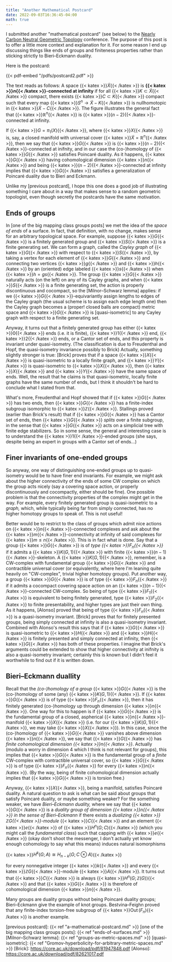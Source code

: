 ```yaml
---
title: "Another Mathematical Postcard"
date: 2022-09-03T16:36:45-04:00
math: true
---
```

I submitted another "mathematical postcard" (see below)
to the [Nearly Carbon Neutral Geometric Topology](https://www.ncngt.org) conference.
The purpose of this post is to offer a little more context and explanation for it.
For some reason I end up discussing things like ends of groups and finiteness properties
rather than sticking strictly to Bieri–Eckmann duality.

Here is the postcard:

{{< pdf-embed "/pdfs/postcard2.pdf" >}}

The text reads as follows:
A space {{< katex >}}$\tilde X${{< /katex >}} is **{{< katex >}}$n${{< /katex >}}-connected at infinity**
if for all {{< katex >}}$K \subset \tilde X${{< /katex >}} compact, there exists {{< katex >}}$C \subset K${{< /katex >}} compact
such that every map {{< katex >}}$S^n \to \tilde X - K${{< /katex >}} is nullhomotopic in {{< katex >}}$\tilde X - C${{< /katex >}}.
The figure illustrates the general fact that {{< katex >}}$\mathbb{R}^n${{< /katex >}} is {{< katex >}}$(n-2)${{< /katex >}}-connected at infinity.

If {{< katex >}}$G = \pi_1(X)${{< /katex >}}, where {{< katex >}}$X${{< /katex >}} is, say, a closed manifold with universal cover {{< katex >}}$\tilde X = \mathbb{R}^n${{< /katex >}},
then we say that {{< katex >}}$G${{< /katex >}} is {{< katex >}}$(n-2)${{< /katex >}}-connected at inifnity,
and in our case the (co-)homology of {{< katex >}}$G${{< /katex >}} satisfies Poincaré duality.
As it happens, {{< katex >}}$G${{< /katex >}} having cohomological dimension {{< katex >}}$n${{< /katex >}} and being {{< katex >}}$(n-2)${{< /katex >}}-connected at infinity
implies that {{< katex >}}$G${{< /katex >}} satisfies a generalization of Poincaré duality due to Bieri and Eckmann.

Unlike my [previous postcard],
I hope this one does a good job of illustrating something I care about
in a way that makes sense to a random geometric topologist,
even though secretly the postcards have the same motivation.

## Ends of groups

In [one of the big mapping class groups posts] we met the idea of the *space of ends* of a surface.
In fact, that definition, with no change, makes sense for an arbitrary topological space.
For example, suppose {{< katex >}}$G${{< /katex >}} is a finitely generated group and {{< katex >}}$S${{< /katex >}} is a finite generating set.
We can form a graph, called the *Cayley graph* of {{< katex >}}$G${{< /katex >}} with respect to {{< katex >}}$S${{< /katex >}},
by taking a vertex for each element of {{< katex >}}$G${{< /katex >}} and connecting two vertices {{< katex >}}$g${{< /katex >}} and {{< katex >}}$h${{< /katex >}} 
by an (oriented) edge labeled {{< katex >}}$s${{< /katex >}} when {{< katex >}}$h = gs${{< /katex >}}.
The group {{< katex >}}$G${{< /katex >}} naturally acts (on the left) on any of its Cayley graphs,
and when {{< katex >}}$S${{< /katex >}} is a finite generating set,
the action is properly discontinuous and cocompact, so the [Milnor–Schwarz lemma] applies:
if we {{< katex >}}$G${{< /katex >}}-equivariantly assign lengths to edges of the Cayley graph 
(the usual scheme is to assign each edge length one)
then the Cayley graph becomes a (proper! closed balls are compact) metric space and
{{< katex >}}$G${{< /katex >}} is [quasi-isometric] to any Cayley graph with respect to a finite generating set.

Anyway, it turns out that a finitely generated group has either
{{< katex >}}$0${{< /katex >}} ends (i.e. it is finite), {{< katex >}}$1${{< /katex >}} end, {{< katex >}}$2${{< /katex >}} ends, or a Cantor set of ends,
and this property is invariant under quasi-isometry.
(The classification is due to Freudenthal and Hopf, the quasi-isometry invariance possibly to Brick)
Actually, something slightly stronger is true:
[Brick] proves that if a space {{< katex >}}$X${{< /katex >}}
is quasi-isometric to a locally finite graph,
and {{< katex >}}$Y${{< /katex >}} is quasi-isometric to {{< katex >}}$X${{< /katex >}},
then {{< katex >}}$X${{< /katex >}} and {{< katex >}}$Y${{< /katex >}} have the same space of ends.
Well, the result that he claims is that quasi-isometric, locally finite graphs have the same number of ends,
but I think it shouldn't be hard to conclude what I stated from that.

What's more, Freudenthal and Hopf showed that if {{< katex >}}$G${{< /katex >}} has two ends,
then {{< katex >}}$G${{< /katex >}} has a finite-index subgroup isomorphic to {{< katex >}}$\mathbb{Z}${{< /katex >}}.
Stallings proved (earlier than Brick's result)
that if {{< katex >}}$G${{< /katex >}} has a Cantor set of ends,
then {{< katex >}}$G${{< /katex >}} *splits* over a finite subgroup,
in the sense that {{< katex >}}$G${{< /katex >}} acts on a simplicial tree with finite edge stabilizers.
So in some sense, the general and interesting case is to understand the {{< katex >}}$1${{< /katex >}}-ended groups
(she says, despite being an expert in groups with a Cantor set of ends...)

## Finer invariants of one-ended groups

So anyway, one way of distinguishing one-ended groups up to quasi-isometry
would be to have finer end invariants.
For example, we might ask about the higher connectivity of the ends of some CW complex
on which the group acts nicely 
(say a covering space action, or properly discontinuously and cocompactly, either should be fine).
One possible problem is that the connectivity properties of the complex might get in the way.
For example, every finitely generated group is quasi-isometric to a *graph,*
which, while typically being far from simply connected, has no higher homotopy groups to speak of.
This is not useful!

Better would be to restrict to the class of groups which admit nice actions
on {{< katex >}}$n${{< /katex >}}-connected complexes and ask about the {{< katex >}}$m${{< /katex >}}-connectivity at infinity of said complexes
for {{< katex >}}$m \le n${{< /katex >}}.
This is in fact what is done.
Say that a group {{< katex >}}$G${{< /katex >}} is of *type {{< katex >}}$F_n${{< /katex >}}* if it admits a {{< katex >}}$K(G,1)${{< /katex >}} with finite {{< katex >}}$(n-1)${{< /katex >}}-skeleton.
A {{< katex >}}$K(G,1)${{< /katex >}}, remember, is a CW-complex with fundamental group {{< katex >}}$G${{< /katex >}} and contractible universal cover
(or equivalently, where here I'm leaning quite heavily on "CW-complex", trivial higher homotopy groups).
Put another way, a group {{< katex >}}$G${{< /katex >}} is of type {{< katex >}}$F_n${{< /katex >}} if it admits a cocompact covering space action
on an {{< katex >}}$(n-1)${{< /katex >}}-connected CW-complex.
So being of type {{< katex >}}$F_1${{< /katex >}} is equivalent to being finitely generated,
type {{< katex >}}$F_2${{< /katex >}} to finite presentability,
and higher types are just their own thing.
As it happens, [Alonso] proved that being of type {{< katex >}}$F_n${{< /katex >}} is a quasi-isometry invariant.
[Brick] proves that for finitely presented groups,
being simply connected at infinity is also a quasi-isometry invariant.
Combined with Alonso's result this says that if {{< katex >}}$G${{< /katex >}} is quasi-isometric to {{< katex >}}$H${{< /katex >}}
and {{< katex >}}$H${{< /katex >}} is finitely presented and simply connected at infinity,
then {{< katex >}}$G${{< /katex >}} has both of these properties.
I imagine that Brick's arguments could be extended to show that higher connectivity at inifnity
is also a quasi-isometry invariant;
certainly this is known but I didn't feel it worthwhile to find out if it is written down.

## Bieri–Eckmann duallity

Recall that the *(co-)homology of a group* {{< katex >}}$G${{< /katex >}} is the (co-)homology of some (any) {{< katex >}}$K(G,1)${{< /katex >}}.
If {{< katex >}}$G${{< /katex >}} is of type {{< katex >}}$F_n${{< /katex >}}, then it has finitely generated (co-)homology up through dimension {{< katex >}}$n${{< /katex >}}.
One way for this to happen is if {{< katex >}}$G${{< /katex >}} is the fundamental group of a closed, aspherical {{< katex >}}$n${{< /katex >}}-manifold {{< katex >}}$X${{< /katex >}}
(i.e. for our {{< katex >}}$K(G,1)${{< /katex >}}, we may take {{< katex >}}$X${{< /katex >}}).
In this case, since the (co-)homology of {{< katex >}}$G${{< /katex >}} vanishes above dimension {{< katex >}}$n${{< /katex >}},
we say that {{< katex >}}$G${{< /katex >}} has *finite cohomological dimension {{< katex >}}$n${{< /katex >}}*.
Actually (modulo a worry in dimension 4 which I think is not relevant for groups),
this implies that {{< katex >}}$G${{< /katex >}} is the fundamental group of a *finite* CW-complex with contractible universal cover,
so {{< katex >}}$G${{< /katex >}} is of type {{< katex >}}$F_n${{< /katex >}} for every {{< katex >}}$n${{< /katex >}}.
(By the way, being of finite cohomological dimension actually implies that {{< katex >}}$G${{< /katex >}} is torsion free.)

Anyway, {{< katex >}}$X${{< /katex >}}, being a manifold, satisfies Poincaré duality.
A natural question to ask is what can be said about groups that satisfy Poincaré duality,
or maybe something weaker?
For the something weaker, we have *Bieri–Eckmann duality,*
where we say that {{< katex >}}$G${{< /katex >}} is a *duality group of dimension {{< katex >}}$n${{< /katex >}} in the sense of Bieri–Eckmann*
if there exists a *dualizing {{< katex >}}$\mathbb{Z}G${{< /katex >}}-module* {{< katex >}}$C${{< /katex >}}
and an element {{< katex >}}$e${{< /katex >}} of {{< katex >}}$H^n(G; C)${{< /katex >}} (which you might call the *fundamental class*)
such that capping with {{< katex >}}$e${{< /katex >}} (okay don't shoot the messenger, 
I don't actually yet know enough cohomology to say what this means)
induces natural isomorphisms

{{< katex >}}$H^k(G;A) \cong H_{n-k}(G; C\otimes A)${{< /katex >}}

for every nonnegative integer {{< katex >}}$k${{< /katex >}} and every {{< katex >}}$\mathbb{Z}G${{< /katex >}}-module {{< katex >}}$A${{< /katex >}}.
It turns out that {{< katex >}}$C${{< /katex >}} is always {{< katex >}}$H^n(G;\mathbb{Z}(G))${{< /katex >}}
and that {{< katex >}}$G${{< /katex >}} is therefore of cohomological dimension {{< katex >}}$n${{< /katex >}}.

Many groups are duality groups without being Poincaré duality groups;
Bieri–Eckmann give the example of knot groups.
Bestvina–Feighn proved that any finite-index torsion-free subgroup of {{< katex >}}$\operatorname{Out}(F_n)${{< /katex >}} 
is another example.

[previous postcard]: {{< ref "a-mathematical-postcard.md" >}}
[one of the big mapping class groups posts]: {{< ref "ends-of-surfaces.md" >}}
[Milnor–Schwarz lemma]: {{< ref "groups-as-metric-spaces.md" >}}
[quasi-isometric]: {{< ref "Gromov-hyperbolicity-for-arbitrary-metric-spaces.md" >}}
[Brick]: https://core.ac.uk/download/pdf/81947848.pdf
[Alonso]: https://core.ac.uk/download/pdf/82621017.pdf

